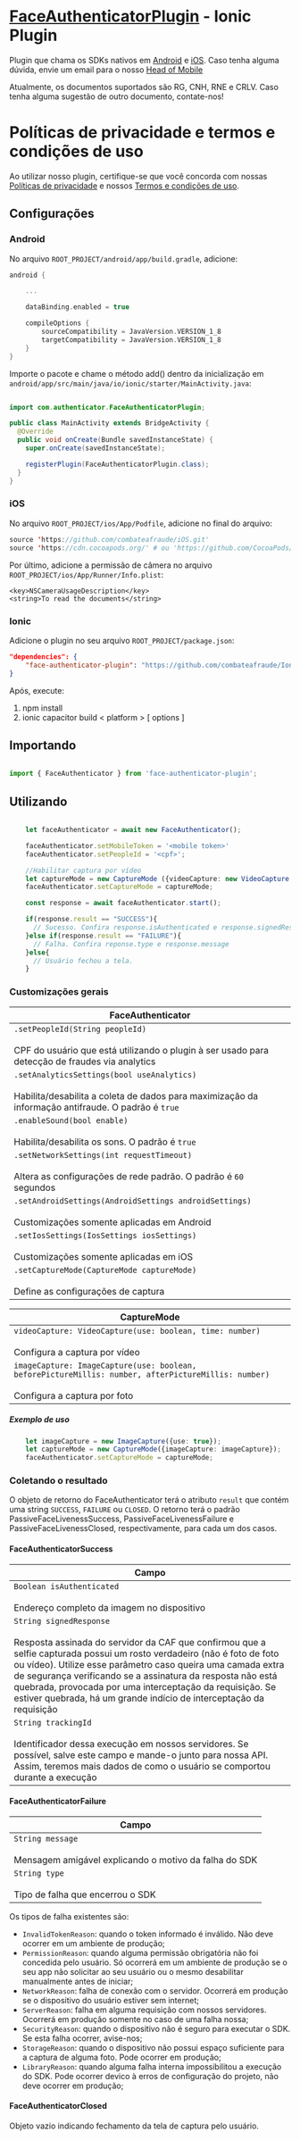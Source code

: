# [FaceAuthenticatorPlugin](https://docs.combateafraude.com/docs/mobile/introduction/home/#faceauthenticator-autentica%C3%A7%C3%A3o-facial) - Ionic Plugin

Plugin que chama os SDKs nativos em [Android](https://docs.combateafraude.com/docs/mobile/android/face-authenticator/) e [iOS](https://docs.combateafraude.com/docs/mobile/ios/face-authenticator/). Caso tenha alguma dúvida, envie um email para o nosso [Head of Mobile](mailto:daniel.seitenfus@combateafraude.com)

Atualmente, os documentos suportados são RG, CNH, RNE e CRLV. Caso tenha alguma sugestão de outro documento, contate-nos!

# Políticas de privacidade e termos e condições de uso

Ao utilizar nosso plugin, certifique-se que você concorda com nossas [Políticas de privacidade](https://www.combateafraude.com/politicas/politicas-de-privacidade) e nossos [Termos e condições de uso](https://www.combateafraude.com/politicas/termos-e-condicoes-de-uso).

## Configurações

### Android

No arquivo `ROOT_PROJECT/android/app/build.gradle`, adicione:

``` gradle
android {

    ...

    dataBinding.enabled = true

    compileOptions {
        sourceCompatibility = JavaVersion.VERSION_1_8
        targetCompatibility = JavaVersion.VERSION_1_8
    }
}
```

Importe o pacote e chame o método add() dentro da inicialização em `android/app/src/main/java/io/ionic/starter/MainActivity.java`:

```java

import com.authenticator.FaceAuthenticatorPlugin;

public class MainActivity extends BridgeActivity {
  @Override
  public void onCreate(Bundle savedInstanceState) {
    super.onCreate(savedInstanceState);

    registerPlugin(FaceAuthenticatorPlugin.class);
  }
}

```

### iOS

No arquivo `ROOT_PROJECT/ios/App/Podfile`, adicione no final do arquivo:

``` swift
source 'https://github.com/combateafraude/iOS.git'
source 'https://cdn.cocoapods.org/' # ou 'https://github.com/CocoaPods/Specs' se o CDN estiver fora do ar
```

Por último, adicione a permissão de câmera no arquivo `ROOT_PROJECT/ios/App/Runner/Info.plist`:

```
<key>NSCameraUsageDescription</key>
<string>To read the documents</string>
```


### Ionic

Adicione o plugin no seu arquivo `ROOT_PROJECT/package.json`:

```json
"dependencies": {
    "face-authenticator-plugin": "https://github.com/combateafraude/Ionic/archive/refs/tags/face-authenticator-v1.5.0.tar.gz"
}
```

Após, execute:
1. npm install
2. ionic capacitor build < platform > [ options ]

## Importando

```typescript

import { FaceAuthenticator } from 'face-authenticator-plugin';

```

## Utilizando 
```typescript

    let faceAuthenticator = await new FaceAuthenticator();

    faceAuthenticator.setMobileToken = '<mobile token>'
    faceAuthenticator.setPeopleId = '<cpf>';

    //Habilitar captura por vídeo
    let captureMode = new CaptureMode ({videoCapture: new VideoCapture ({use: true, time: 3})});
    faceAuthenticator.setCaptureMode = captureMode;

    const response = await faceAuthenticator.start();

    if(response.result == "SUCCESS"){
      // Sucesso. Confira response.isAuthenticated e response.signedResponse
    }else if(response.result == "FAILURE"){
      // Falha. Confira reponse.type e response.message
    }else{
      // Usuário fechou a tela.
    }

```


### Customizações gerais

| FaceAuthenticator |
| --------- |
| `.setPeopleId(String peopleId)`<br><br>CPF do usuário que está utilizando o plugin à ser usado para detecção de fraudes via analytics |
| `.setAnalyticsSettings(bool useAnalytics)`<br><br>Habilita/desabilita a coleta de dados para maximização da informação antifraude. O padrão é `true` |
| `.enableSound(bool enable)`<br><br>Habilita/desabilita os sons. O padrão é `true` |
| `.setNetworkSettings(int requestTimeout)`<br><br>Altera as configurações de rede padrão. O padrão é `60` segundos |
| `.setAndroidSettings(AndroidSettings androidSettings)`<br><br>Customizações somente aplicadas em Android |
| `.setIosSettings(IosSettings iosSettings)`<br><br>Customizações somente aplicadas em iOS |
| `.setCaptureMode(CaptureMode captureMode)`<br><br> Define as configurações de captura |

| CaptureMode |
| --------- |
| `videoCapture: VideoCapture(use: boolean, time: number) `<br><br>Configura a captura por vídeo |
| `imageCapture: ImageCapture(use: boolean, beforePictureMillis: number, afterPictureMillis: number)`<br><br>Configura a captura por foto |

##### Exemplo de uso
```typescript
    let imageCapture = new ImageCapture({use: true});
    let captureMode = new CaptureMode({imageCapture: imageCapture});
    faceAuthenticator.setCaptureMode = captureMode;
```


### Coletando o resultado

O objeto de retorno do FaceAuthenticator terá o atributo `result` que contém uma string `SUCCESS`, `FAILURE` ou `CLOSED`. O retorno terá o padrão PassiveFaceLivenessSuccess, PassiveFaceLivenessFailure e PassiveFaceLivenessClosed, respectivamente, para cada um dos casos.

#### FaceAuthenticatorSuccess

| Campo |
| --------- |
| `Boolean isAuthenticated`<br><br>Endereço completo da imagem no dispositivo |
| `String signedResponse`<br><br>Resposta assinada do servidor da CAF que confirmou que a selfie capturada possui um rosto verdadeiro (não é foto de foto ou vídeo). Utilize esse parâmetro caso queira uma camada extra de segurança verificando se a assinatura da resposta não está quebrada, provocada por uma interceptação da requisição. Se estiver quebrada, há um grande indício de interceptação da requisição |
| `String trackingId`<br><br>Identificador dessa execução em nossos servidores. Se possível, salve este campo e mande-o junto para nossa API. Assim, teremos mais dados de como o usuário se comportou durante a execução | Será nulo se o usuário configurar useAnalytics = false ou as chamadas de analytics não funcionarem |

#### FaceAuthenticatorFailure

| Campo |
| --------- |
| `String message`<br><br>Mensagem amigável explicando o motivo da falha do SDK |
| `String type`<br><br>Tipo de falha que encerrou o SDK |

Os tipos de falha existentes são:
- `InvalidTokenReason`: quando o token informado é inválido. Não deve ocorrer em um ambiente de produção;
- `PermissionReason`: quando alguma permissão obrigatória não foi concedida pelo usuário. Só ocorrerá em um ambiente de produção se o seu app não solicitar ao seu usuário ou o mesmo desabilitar manualmente antes de iniciar;
- `NetworkReason`: falha de conexão com o servidor. Ocorrerá em produção se o dispositivo do usuário estiver sem internet;
- `ServerReason`: falha em alguma requisição com nossos servidores. Ocorrerá em produção somente no caso de uma falha nossa;
- `SecurityReason`: quando o dispositivo não é seguro para executar o SDK. Se esta falha ocorrer, avise-nos;
- `StorageReason`: quando o dispositivo não possui espaço suficiente para a captura de alguma foto. Pode ocorrer em produção;
- `LibraryReason`: quando alguma falha interna impossibilitou a execução do SDK. Pode ocorrer devico à erros de configuração do projeto, não deve ocorrer em produção;


#### FaceAuthenticatorClosed
Objeto vazio indicando fechamento da tela de captura pelo usuário.
